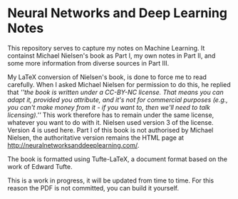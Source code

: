 # Neural Networks and Deep Learning Notes

This repository serves to capture my notes on Machine Learning.  It containst Michael Nielsen's book as Part I, my own notes in Part II, and some more information from diverse sources in Part III.

My LaTeX conversion of Nielsen's book, is done to force me to read carefully.  When I asked Michael Nielsen for permission to do this, he replied that  *''the book is written under a CC-BY-NC license. That means you can adapt it, provided you attribute, and it's not for commercial purposes (e.g., you can't make money from it - if you want to, then we'll need to talk licensing).''* 
This work therefore has to remain under the same license, whatever you want to do with it. Nielsen used version 3 of the license. Version 4 is used here.
Part I of this book is not authorised by Michael Nielsen, the authoritative version remains the HTML page at http://neuralnetworksanddeeplearning.com/.

The book is formatted using Tufte-LaTeX, a document format based on the work of Edward Tufte.

This is a work in progress, it will be updated from time to time. For this reason the PDF is not committed, you can build it yourself.


